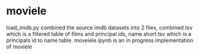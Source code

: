 # moviele
load_imdb.py combined the source imdb datasets into 2 files, combined.tsv which is a filtered table of films and principal ids, name.short.tsv which is a principals id to name table.
moveiele.ipynb is an in progress implementation of moviele